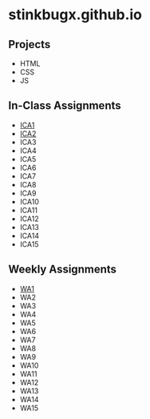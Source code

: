 # stinkbugx.github.io

## Projects
* HTML
* CSS
* JS
<!-- Links can be added with [text](link) -->
## In-Class Assignments
* [ICA1](ica/ICA1.pdf)
* [ICA2](ica/ICA2.pdf)
* ICA3
* ICA4
* ICA5
* ICA6
* ICA7
* ICA8
* ICA9
* ICA10
* ICA11
* ICA12
* ICA13
* ICA14
* ICA15

## Weekly Assignments
* [WA1](https://stinkbugx.github.io/wa/wa1.html)
* WA2
* WA3
* WA4
* WA5
* WA6
* WA7
* WA8
* WA9
* WA10
* WA11
* WA12
* WA13
* WA14
* WA15
